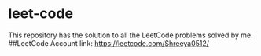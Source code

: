 # leet-code
This repository has the solution to all the LeetCode problems solved by me.
##LeetCode Account link: https://leetcode.com/Shreeya0512/
